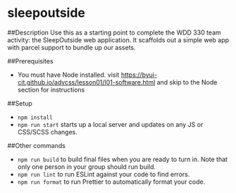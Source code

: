 # sleepoutside

##Description
Use this as a starting point to complete the WDD 330 team activity: the SleepOutside web application. It scaffolds out a simple web app with parcel support to bundle up our assets.

##Prerequisites

- You must have Node installed. visit https://byui-cit.github.io/advcss/lesson01/l01-software.html and skip to the Node section for instructions

##Setup

- `npm install`
- `npm run start` starts up a local server and updates on any JS or CSS/SCSS changes.

##Other commands

- `npm run build` to build final files when you are ready to turn in. Note that only one person in your group should run build.
- `npm run lint` to run ESLint against your code to find errors.
- `npm run format` to run Prettier to automatically format your code.
